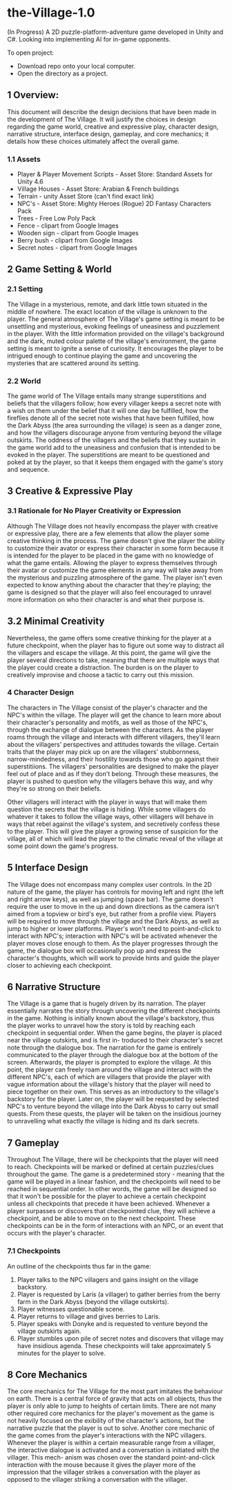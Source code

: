 # the-Village-1.0
(In Progress) A 2D puzzle-platform-adventure game developed in Unity and C#. Looking into implementing AI for in-game opponents.

To open project:
  - Download repo onto your local computer.
  - Open the directory as a project.
  
## 1 Overview:

This document will describe the design decisions that have been made in the development
of The Village. It will justify the choices in design regarding the game world, creative and
expressive play, character design, narrative structure, interface design, gameplay, and core
mechanics; it details how these choices ultimately affect the overall game.

### 1.1 Assets
  - Player & Player Movement Scripts - Asset Store: Standard Assets for Unity 4.6
  - Village Houses - Asset Store: Arabian & French buildings
  - Terrain - unity Asset Store (can't find exact link)
  - NPC's - Asset Store: Mighty Heroes (Rogue) 2D Fantasy Characters Pack
  - Trees - Free Low Poly Pack
  - Fence - clipart from Google Images
  - Wooden sign - clipart from Google Images
  - Berry bush - clipart from Google Images
  - Secret notes - clipart from Google Images

## 2 Game Setting & World

### 2.1 Setting 

The Village in a mysterious, remote, and dark little town situated in the middle of nowhere. 
The exact location of the village is unknown to the player. The general atmosphere of The Village's 
game setting is meant to be unsettling and mysterious, evoking feelings of uneasiness and 
puzzlement in the player. With the little information provided on the village's background 
and the dark, muted colour palette of the village's environment, the game setting is meant 
to ignite a sense of curiosity. It encourages the player to be intrigued enough to continue 
playing the game and uncovering the mysteries that are scattered around its setting.

### 2.2 World

The game world of The Village entails many strange superstitions and beliefs that the
villagers follow; how every villager keeps a secret note with a wish on them under the belief
that it will one day be fulfilled, how the fireflies denote all of the secret note wishes that have
been fulfilled, how the Dark Abyss (the area surrounding the village) is seen as a danger
zone, and how the villagers discourage anyone from venturing beyond the village outskirts.
The oddness of the villagers and the beliefs that they sustain in the game world add to the
uneasiness and confusion that is intended to be evoked in the player. The superstitions are
meant to be questioned and poked at by the player, so that it keeps them engaged with the
game's story and sequence.


## 3 Creative & Expressive Play

### 3.1 Rationale for No Player Creativity or Expression

Although The Village does not heavily encompass the player with creative or expressive
play, there are a few elements that allow the player some creative thinking in the process.
The game doesn't give the player the ability to customize their avator or express their
character in some form because it is intended for the player to be placed in the game with no
knowledge of what the game entails. Allowing the player to express themselves through their
avatar or customize the game elements in any way will take away from the mysterious and
puzzling atmosphere of the game. The player isn't even expected to know anything about
the character that they're playing; the game is designed so that the player will also feel
encouraged to unravel more information on who their character is and what their purpose
is.

## 3.2 Minimal Creativity 

Nevertheless, the game offers some creative thinking for the player at a future checkpoint,
when the player has to figure out some way to distract all the villagers and escape the village.
At this point, the game will give the player several directions to take, meaning that there
are multiple ways that the player could create a distraction. The burden is on the player to
creatively improvise and choose a tactic to carry out this mission.

### 4 Character Design

The characters in The Village consist of the player's character and the NPC's within
the village. The player will get the chance to learn more about their character's personality
and motifs, as well as those of the NPC's, through the exchange of dialogue between the
characters. As the player roams through the village and interacts with different villagers,
they'll learn about the villagers' perspectives and attitudes towards the village. Certain traits
that the player may pick up on are the villagers' stubbornness, narrow-mindedness, and their
hostility towards those who go against their superstitiions. The villagers' personalities are
designed to make the player feel out of place and as if they don't belong. Through these
measures, the player is pushed to question why the villagers behave this way, and why they're
so strong on their beliefs.

Other villagers will interact with the player in ways that will make them question the
secrets that the village is hiding. While some villagers do whatever it takes to follow the
village ways, other villagers will behave in ways that rebel against the village's system, and
secretively confess these to the player. This will give the player a growing sense of suspicion
for the village, all of which will lead the player to the climatic reveal of the village at some
point down the game's progress.

## 5 Interface Design 

The Village does not encompass many complex user controls. In the 2D nature of the
game, the player has controls for moving left and right (the left and right arrow keys), as
well as jumping (space bar). The game doesn't require the user to move in the up and down
directions as the camera isn't aimed from a topview or bird's eye, but rather from a profile
view. Players will be required to move through the village and the Dark Abyss, as well as
jump to higher or lower platforms. Player's won't need to point-and-click to interact with
NPC's; interaction with NPC's will be activated whenever the player moves close enough to
them. As the player progresses through the game, the dialogue box will occasionally pop up
and express the character's thoughts, which will work to provide hints and guide the player
closer to achieving each checkpoint.

## 6 Narrative Structure

The Village is a game that is hugely driven by its narration. The player essentially
narrates the story through uncovering the different checkpoints in the game. Nothing is
initially known about the village's backstory, thus the player works to unravel how the story
is told by reaching each checkpoint in sequential order.
When the game begins, the player is placed near the village outskirts, and is first in-
troduced to their character's secret note through the dialogue box. The narration for the
game is entirely communicated to the player through the dialogue box at the bottom of the
screen. Afterwards, the player is prompted to explore the village. At this point, the player
can freely roam around the village and interact with the different NPC's, each of which are
villagers that provide the player with vague information about the village's history that the
player will need to piece together on their own. This serves as an introductory to the village's
backstory for the player.
Later on, the player will be requested by selected NPC's to venture beyond the village
into the Dark Abyss to carry out small quests. From these quests, the player will be taken
on the insidious journey to unravelling what exactly the village is hiding and its dark secrets.

## 7 Gameplay

Throughout The Village, there will be checkpoints that the player will need to reach.
Checkpoints will be marked or defined at certain puzzles/clues throughout the game. The
game is a predetermined story - meaning that the game will be played in a linear fashion,
and the checkpoints will need to be reached in sequential order. In other words, the game
will be designed so that it won't be possible for the player to achieve a certain checkpoint
unless all checkpoints that precede it have been achieved. Whenever a player surpasses or
discovers that checkpointed clue, they will achieve a checkpoint, and be able to move on to
the next checkpoint. These checkpoints can be in the form of interactions with an NPC, or
an event that occurs with the player's character.

### 7.1 Checkpoints

An outline of the checkpoints thus far in the game:
1. Player talks to the NPC villagers and gains insight on the village backstory.
2. Player is requested by Laris (a villager) to gather berries from the berry farm in the
Dark Abyss (beyond the village outskirts).
3. Player witnesses questionable scene.
4. Player returns to village and gives berries to Laris.
5. Player speaks with Donyke and is requested to venture beyond the village outskirts
again.
6. Player stumbles upon pile of secret notes and discovers that village may have insidious
agenda.
These checkpoints will take approximately 5 minutes for the player to solve.

## 8 Core Mechanics

The core mechanics for The Village for the most part imitates the behaviour on earth.
There is a central force of gravity that acts on all objects, thus the player is only able to
jump to heights of certain limits. There are not many other required core mechanics for the
player's movement as the game is not heavily focused on the 
exibility of the character's actions, but the narrative puzzle that the player is out to solve.
Another core mechanic of the game comes from the player's interactions with the NPC
villagers. Whenever the player is within a certain measurable range from a villager, the
interactive dialogue is activated and a conversation is initiated with the villager. This mech-
anism was chosen over the standard point-and-click interaction with the mouse because it
gives the player more of the impression that the villager strikes a conversation with the
player as opposed to the villager striking a conversation with the villager.
